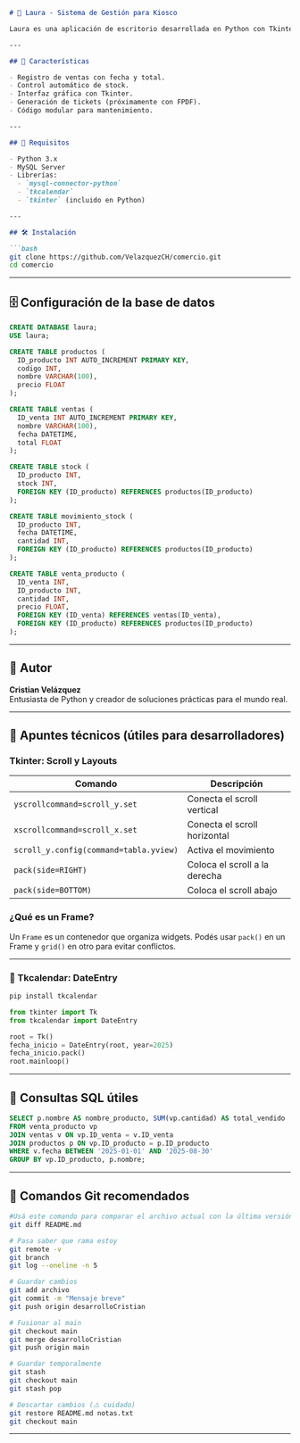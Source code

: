 

```markdown
# 💼 Laura - Sistema de Gestión para Kiosco

Laura es una aplicación de escritorio desarrollada en Python con Tkinter y MySQL para gestionar ventas, productos y stock de un kiosco. Incluye lectura de códigos de barra, actualización automática de inventario, cálculo total y almacenamiento de transacciones.

---

## 🚀 Características

- Registro de ventas con fecha y total.
- Control automático de stock.
- Interfaz gráfica con Tkinter.
- Generación de tickets (próximamente con FPDF).
- Código modular para mantenimiento.

---

## 🧰 Requisitos

- Python 3.x
- MySQL Server
- Librerías:
  - `mysql-connector-python`
  - `tkcalendar`
  - `tkinter` (incluido en Python)

---

## 🛠️ Instalación

```bash
git clone https://github.com/VelazquezCH/comercio.git
cd comercio
```

---

## 🗄️ Configuración de la base de datos

```sql
CREATE DATABASE laura;
USE laura;

CREATE TABLE productos (
  ID_producto INT AUTO_INCREMENT PRIMARY KEY,
  codigo INT,
  nombre VARCHAR(100),
  precio FLOAT
);

CREATE TABLE ventas (
  ID_venta INT AUTO_INCREMENT PRIMARY KEY,
  nombre VARCHAR(100),
  fecha DATETIME,
  total FLOAT
);

CREATE TABLE stock (
  ID_producto INT,
  stock INT,
  FOREIGN KEY (ID_producto) REFERENCES productos(ID_producto)
);

CREATE TABLE movimiento_stock (
  ID_producto INT,
  fecha DATETIME,
  cantidad INT,
  FOREIGN KEY (ID_producto) REFERENCES productos(ID_producto)
);

CREATE TABLE venta_producto (
  ID_venta INT,
  ID_producto INT,
  cantidad INT,
  precio FLOAT,
  FOREIGN KEY (ID_venta) REFERENCES ventas(ID_venta),
  FOREIGN KEY (ID_producto) REFERENCES productos(ID_producto)
);
```

---

## 👤 Autor

**Cristian Velázquez**  
Entusiasta de Python y creador de soluciones prácticas para el mundo real.

---

## 🧠 Apuntes técnicos (útiles para desarrolladores)

### Tkinter: Scroll y Layouts

| Comando | Descripción |
|--------|-------------|
| `yscrollcommand=scroll_y.set` | Conecta el scroll vertical |
| `xscrollcommand=scroll_x.set` | Conecta el scroll horizontal |
| `scroll_y.config(command=tabla.yview)` | Activa el movimiento |
| `pack(side=RIGHT)` | Coloca el scroll a la derecha |
| `pack(side=BOTTOM)` | Coloca el scroll abajo |

### ¿Qué es un Frame?

Un `Frame` es un contenedor que organiza widgets. Podés usar `pack()` en un Frame y `grid()` en otro para evitar conflictos.

---

### 📅 Tkcalendar: DateEntry

```bash
pip install tkcalendar
```

```python
from tkinter import Tk
from tkcalendar import DateEntry

root = Tk()
fecha_inicio = DateEntry(root, year=2025)
fecha_inicio.pack()
root.mainloop()
```

---

## 🧪 Consultas SQL útiles

```sql
SELECT p.nombre AS nombre_producto, SUM(vp.cantidad) AS total_vendido
FROM venta_producto vp
JOIN ventas v ON vp.ID_venta = v.ID_venta
JOIN productos p ON vp.ID_producto = p.ID_producto
WHERE v.fecha BETWEEN '2025-01-01' AND '2025-08-30'
GROUP BY vp.ID_producto, p.nombre;
```

---

## 🧬 Comandos Git recomendados

```bash
#Usá este comando para comparar el archivo actual con la última versión confirmada (commit):
git diff README.md

# Pasa saber que rama estoy
git remote -v
git branch
git log --oneline -n 5

# Guardar cambios
git add archivo
git commit -m "Mensaje breve"
git push origin desarrolloCristian

# Fusionar al main
git checkout main
git merge desarrolloCristian
git push origin main

# Guardar temporalmente
git stash
git checkout main
git stash pop

# Descartar cambios (⚠️ cuidado)
git restore README.md notas.txt
git checkout main
```

---
